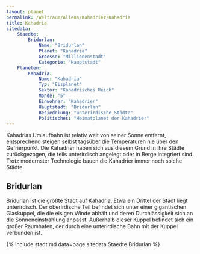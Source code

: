 ```yaml
---
layout: planet
permalink: /Weltraum/Aliens/Kahadrier/Kahadria
title: Kahadria
sitedata:
    Staedte:
        Bridurlan:
            Name: "Bridurlan"
            Planet: "Kahadria"
            Groesse: "Millionenstadt"
            Kategorie: "Hauptstadt"
    Planeten:
        Kahadria:
            Name: "Kahadria"
            Typ: "Eisplanet"
            Sektor: "Kahadrisches Reich"
            Monde: "5"
            Einwohner: "Kahadrier"
            Hauptstadt: "Bridurlan"
            Besiedelung: "unterirdische Städte"
            Politisches: "Heimatplanet der Kahadrier"
---
```




Kahadrias Umlaufbahn ist relativ weit von seiner Sonne entfernt, entsprechend steigen selbst tagsüber die Temperaturen nie über den Gefrierpunkt. Die Kahadrier haben sich aus diesem Grund in ihre Städte zurückgezogen, die teils unterirdisch angelegt oder in Berge integriert sind. Trotz modernster Technologie bauen die Kahadrier immer noch solche Städte.

## Bridurlan

Bridurlan ist die größte Stadt auf Kahadria. Etwa ein Drittel der Stadt liegt unterirdisch. Der oberirdische Teil befindet sich unter einer gigantischen Glaskuppel, die die eisigen Winde abhält und deren Durchlässigkeit sich an die Sonneneinstrahlung anpasst. Außerhalb dieser Kuppel befindet sich ein großer Raumhafen, der durch eine unterirdische Bahn mit der Kuppel verbunden ist.

{% include stadt.md data=page.sitedata.Staedte.Bridurlan %}
